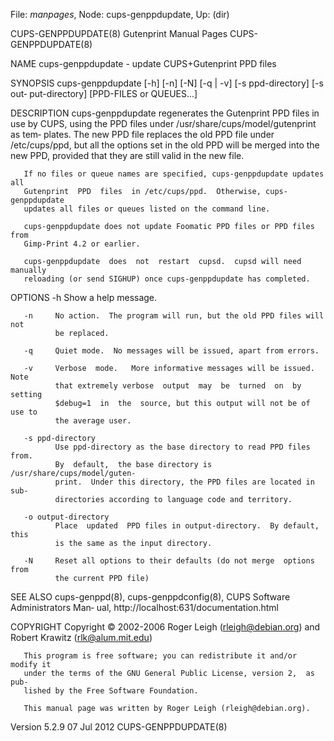 File: *manpages*,  Node: cups-genppdupdate,  Up: (dir)

CUPS-GENPPDUPDATE(8)        Gutenprint Manual Pages       CUPS-GENPPDUPDATE(8)



NAME
       cups-genppdupdate - update CUPS+Gutenprint PPD files

SYNOPSIS
       cups-genppdupdate  [-h] [-n] [-N] [-q | -v] [-s ppd-directory] [-s out‐
       put-directory] [PPD-FILES or QUEUES...]

DESCRIPTION
       cups-genppdupdate regenerates the Gutenprint PPD files in use by  CUPS,
       using  the  PPD  files  under  /usr/share/cups/model/gutenprint as tem‐
       plates.   The  new  PPD  file  replaces  the   old   PPD   file   under
       /etc/cups/ppd,  but  all  the options set in the old PPD will be merged
       into the new PPD, provided that they are still valid in the new file.

       If no files or queue names are specified, cups-genppdupdate updates all
       Gutenprint  PPD  files  in /etc/cups/ppd.  Otherwise, cups-genppdupdate
       updates all files or queues listed on the command line.

       cups-genppdupdate does not update Foomatic PPD files or PPD files  from
       Gimp-Print 4.2 or earlier.

       cups-genppdupdate  does  not  restart  cupsd.  cupsd will need manually
       reloading (or send SIGHUP) once cups-genppdupdate has completed.

OPTIONS
       -h     Show a help message.

       -n     No action.  The program will run, but the old PPD files will not
              be replaced.

       -q     Quiet mode.  No messages will be issued, apart from errors.

       -v     Verbose  mode.   More informative messages will be issued.  Note
              that extremely verbose  output  may  be  turned  on  by  setting
              $debug=1  in  the  source, but this output will not be of use to
              the average user.

       -s ppd-directory
              Use ppd-directory as the base directory to read PPD files  from.
              By  default,  the base directory is /usr/share/cups/model/guten‐
              print.  Under this directory, the PPD files are located in  sub‐
              directories according to language code and territory.

       -o output-directory
              Place  updated  PPD files in output-directory.  By default, this
              is the same as the input directory.

       -N     Reset all options to their defaults (do not merge  options  from
              the current PPD file)

SEE ALSO
       cups-genppd(8), cups-genppdconfig(8), CUPS Software Administrators Man‐
       ual, http://localhost:631/documentation.html

COPYRIGHT
       Copyright ©   2002-2006  Roger  Leigh  (rleigh@debian.org)  and  Robert
       Krawitz (rlk@alum.mit.edu)

       This program is free software; you can redistribute it and/or modify it
       under the terms of the GNU General Public License, version 2,  as  pub‐
       lished by the Free Software Foundation.

       This manual page was written by Roger Leigh (rleigh@debian.org).



Version 5.2.9                     07 Jul 2012             CUPS-GENPPDUPDATE(8)
